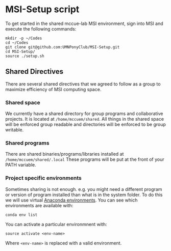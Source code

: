 # MSI-Setup script
To get started in the shared mccue-lab MSI environment, 
sign into MSI and execute the following commands:
```
mkdir -p ~/Codes
cd ~/Codes
git clone git@github.com:UMNPonyClub/MSI-Setup.git
cd MSI-Setup/
source ./setup.sh
```

## Shared Directives
There are several shared directives that we agreed to follow as a group
to maximize efficiency of MSI computing space.

### Shared space
We currently have a shared directory for group programs and collaborative
projects. It is located at `/home/mccuem/shared`. All things in the shared
space will be enforced group readable and directories will be enforced to be
group writable. 

### Shared programs
There are shared binaries/programs/libraries installed at `/home/mccuem/shared/.local`
These programs will be put at the front of your PATH variable.

### Project specific environments
Sometimes sharing is not enough. e.g. you might need a different program or version
of program installed than what is in the system folder. To do this we will use virtual
[Anaconda environments](http://conda.pydata.org/docs/using/envs.html#managing-environments).
You can see which environments are available with:
```
conda env list
```
You can activate a particular environmnent with:
```
source activate <env-name>
```
Where `<env-name>` is replaced with a valid environment.
